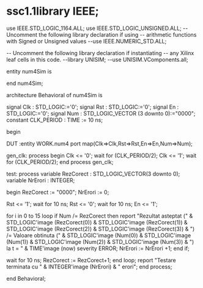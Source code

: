 # ssc1.1library IEEE;
use IEEE.STD_LOGIC_1164.ALL;
use IEEE.STD_LOGIC_UNSIGNED.ALL;
-- Uncomment the following library declaration if using
-- arithmetic functions with Signed or Unsigned values
--use IEEE.NUMERIC_STD.ALL;

-- Uncomment the following library declaration if instantiating
-- any Xilinx leaf cells in this code.
--library UNISIM;
--use UNISIM.VComponents.all;

entity num4Sim is

end num4Sim;

architecture Behavioral of num4Sim is

signal Clk :  STD_LOGIC:='0';
signal Rst : STD_LOGIC:='0';
signal En : STD_LOGIC:='0';
signal Num : STD_LOGIC_VECTOR (3 downto 0):="0000";
constant CLK_PERIOD : TIME := 10 ns;

begin

DUT  :entity WORK.num4 port map(Clk=>Clk,Rst=>Rst,En=>En,Num=>Num);
 
 gen_clk: process
    begin
 Clk <= '0';
 wait for (CLK_PERIOD/2);
 Clk <= '1';
 wait for (CLK_PERIOD/2);
    end process gen_clk;
 
test: process
 variable RezCorect : STD_LOGIC_VECTOR(3 downto 0); 
 variable NrErori : INTEGER; 

 begin 
 RezCorect := "0000";
 NrErori := 0;
 
  Rst <= '1';
 wait for 10 ns;
 Rst <= '0';
 wait for 10 ns;
 En <= '1';
 
 for i in 0 to 15 loop 
   if Num /= RezCorect then
    report "Rezultat asteptat (" &
    STD_LOGIC'image (RezCorect(0)) & 
    STD_LOGIC'image (RezCorect(1)) &
    STD_LOGIC'image (RezCorect(2)) &
    STD_LOGIC'image (RezCorect(3)) &
    ") /= Valoare obtinuta (" &
    STD_LOGIC'image (Num(0)) & 
    STD_LOGIC'image (Num(1)) &
    STD_LOGIC'image (Num(2)) &
    STD_LOGIC'image (Num(3)) &
    ") la t = " & TIME'image (now)
    severity ERROR;
    NrErori := NrErori +1;
    end if;

 wait for 10 ns; 
 RezCorect := RezCorect+1;
  end loop;
 report "Testare terminata cu " &
   INTEGER'image (NrErori) & " erori";
end process;

end Behavioral;
